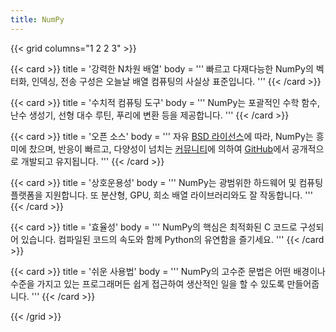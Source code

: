 ```yaml
---
title: NumPy
---
```


{{< grid columns="1 2 2 3" >}}

{{< card >}}
title = '강력한 N차원 배열'
body = '''
빠르고 다재다능한 NumPy의 벡터화, 인덱싱, 전송 구성은 오늘날 배열 컴퓨팅의 사실상 표준입니다.
'''
{{< /card >}}

{{< card >}}
title = '수치적 컴퓨팅 도구'
body = '''
NumPy는 포괄적인 수학 함수, 난수 생성기, 선형 대수 루틴, 푸리에 변환 등을 제공합니다.
'''
{{< /card >}}

{{< card >}}
title = '오픈 소스'
body = '''
자유 [BSD 라이선스](https://github.com/numpy/numpy/blob/main/LICENSE.txt)에 따라, NumPy는 흥미에 찼으며, 반응이 빠르고, 다양성이 넘치는 [커뮤니티](/community)에 의하여 [GitHub](https://github.com/numpy/numpy)에서 공개적으로 개발되고 유지됩니다.
'''
{{< /card >}}

{{< card >}}
title = '상호운용성'
body = '''
NumPy는 광범위한 하드웨어 및 컴퓨팅 플랫폼을 지원합니다. 또 분산형, GPU, 희소 배열 라이브러리와도 잘 작동합니다.
'''
{{< /card >}}

{{< card >}}
title = '효율성'
body = '''
NumPy의 핵심은 최적화된 C 코드로 구성되어 있습니다. 컴파일된 코드의 속도와 함께 Python의 유연함을 즐기세요.
'''
{{< /card >}}

{{< card >}}
title = '쉬운 사용법'
body = '''
NumPy의 고수준 문법은 어떤 배경이나 수준을 가지고 있는 프로그래머든 쉽게 접근하여 생산적인 일을 할 수 있도록 만들어줍니다.
'''
{{< /card >}}

{{< /grid >}}
